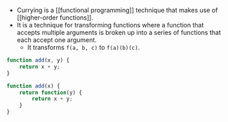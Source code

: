 - Currying is a [[functional programming]] technique that makes use of [[higher-order functions]].
- It is a technique for transforming functions where a function that accepts multiple arguments is broken up into a series of functions that each accept one argument.
    - It transforms `f(a, b, c)` to `f(a)(b)(c)`.

```js
function add(x, y) {
    return x + y; 
}

function add(x) {
    return function(y) {
        return x + y; 
    }
}
```